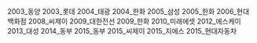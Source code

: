 2003_동양
2003_롯데
2004_태광
2004_한화
2005_삼성
2005_한화
2006_현대백화점
2008_씨제이
2009_대한전선
2009_한화
2010_미래에셋
2012_에스케이
2013_대성
2014_동부
2015_동부
2015_씨제이
2015_지에스
2015_현대자동차
